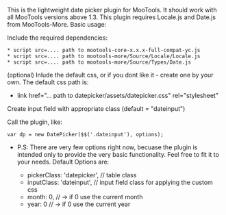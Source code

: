 This is the lightweight date picker plugin for MooTools. It should work with all MooTools versions above 1.3. This plugin requires Locale.js and Date.js from MooTools-More. Basic usage:

Include the required dependencies: 

    * script src=.... path to mootools-core-x.x.x-full-compat-yc.js
    * script src=.... path to mootools-more/Source/Locale/Locale.js
    * script src=.... path to mootools-more/Source/Types/Date.js

(optional) Inlude the default css, or if you dont like it - create one by your own. The default css path is:

* link href="... path to datepicker/assets/datepicker.css" rel="stylesheet" 

Create input field with appropriate class (default = "dateinput")

Call the plugin, like:

    var dp = new DatePicker($$('.dateinput'), options);


* P.S: There are very few options right now, becuase the plugin is intended only to provide the very basic functionality. Feel free to fit it to your needs. Default Options are:

    * pickerClass: 'datepicker', // table class
    * inputClass: 'dateinput',   // input field class for applying the custom css
    * month: 0, // -> if 0 use the current month
    * year: 0   // -> if 0 use the current year
